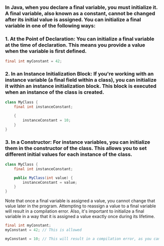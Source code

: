  ### In Java, when you declare a final variable, you must initialize it. A final variable, also known as a constant, cannot be changed after its initial value is assigned. You can initialize a final variable in one of the following ways:

### 1. **At the Point of Declaration:** You can initialize a final variable at the time of declaration. This means you provide a value when the variable is first defined.

   ```java
   final int myConstant = 42;
   ```

### 2. **In an Instance Initialization Block:** If you're working with an instance variable (a final field within a class), you can initialize it within an instance initialization block. This block is executed when an instance of the class is created.

   ```java
   class MyClass {
       final int instanceConstant;

       {
           instanceConstant = 10;
       }
   }
   ```

### 3. **In a Constructor:** For instance variables, you can initialize them in the constructor of the class. This allows you to set different initial values for each instance of the class.

   ```java
   class MyClass {
       final int instanceConstant;

       public MyClass(int value) {
           instanceConstant = value;
       }
   }
   ```

Note that once a final variable is assigned a value, you cannot change that value later in the program. Attempting to reassign a value to a final variable will result in a compilation error. Also, it's important to initialize a final variable in a way that it is assigned a value exactly once during its lifetime.

```java
final int myConstant;
myConstant = 42; // This is allowed

myConstant = 10; // This will result in a compilation error, as you cannot reassign a final variable.
```